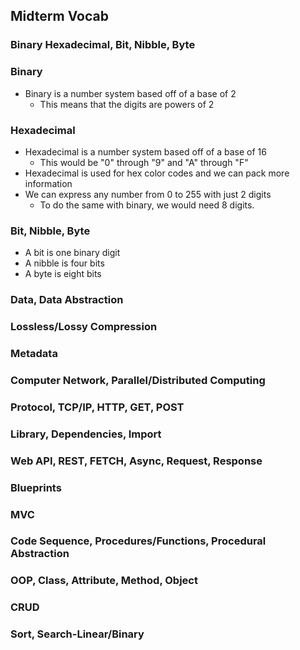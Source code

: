 ## Midterm Vocab

### Binary Hexadecimal, Bit, Nibble, Byte
### Binary
* Binary is a number system based off of a base of 2
  * This means that the digits are powers of 2

### Hexadecimal
* Hexadecimal is a number system based off of a base of 16
  * This would be "0" through "9" and "A" through "F"
* Hexadecimal is used for hex color codes and we can pack more information
* We can express any number from 0 to 255 with just 2 digits
  * To do the same with binary, we would need 8 digits.

### Bit, Nibble, Byte

* A bit is one binary digit
* A nibble is four bits
* A byte is eight bits

### Data, Data Abstraction


### Lossless/Lossy Compression


### Metadata


### Computer Network, Parallel/Distributed Computing


### Protocol, TCP/IP, HTTP, GET, POST


### Library, Dependencies, Import


### Web API, REST, FETCH, Async, Request, Response


### Blueprints


### MVC


### Code Sequence, Procedures/Functions, Procedural Abstraction


### OOP, Class, Attribute, Method, Object


### CRUD


### Sort, Search-Linear/Binary
